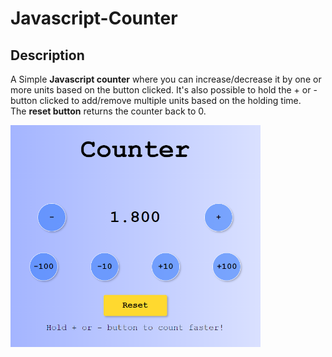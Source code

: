 # Javascript-Counter


## Description 
A Simple <strong>Javascript counter</strong> where you can increase/decrease it by one or more units based on the button clicked.
It's also possible to hold the + or - button clicked to add/remove multiple units based on the holding time.
<br/>The <strong>reset button</strong> returns the counter back to 0.


<img src="./img/README/javascript-counter.png" width="400">
